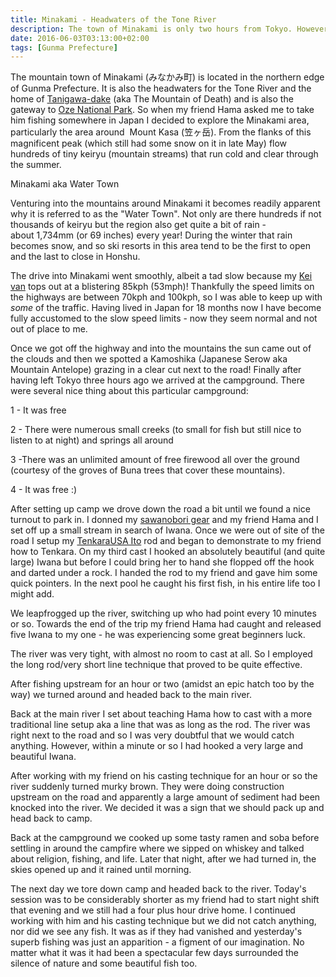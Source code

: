```yaml
---
title: Minakami - Headwaters of the Tone River
description: The town of Minakami is only two hours from Tokyo. However, it is a great destination for those looking to escape the madness of Tokyo & find some serenity...
date: 2016-06-03T03:13:00+02:00
tags: [Gunma Prefecture]
---
```

<div class="text-lg mt-2">
<p class="mb-2">The mountain town of Minakami (みなかみ町) is located in the northern edge of Gunma Prefecture. It is also the headwaters for the Tone River and the home of <a href="https://www.fallfishtenkara.com/tanigawadake/" target="_blank" rel="noopener noreferrer" class="text-red-500 hover:bg-red-500 hover:text-white">Tanigawa-dake</a> (aka The Mountain of Death) and is also the gateway to <a href="https://www.fallfishtenkara.com/oze-national-park/" target="_blank" rel="noopener noreferrer" class="text-red-500 hover:bg-red-500 hover:text-white">Oze National Park</a>. So when my friend Hama asked me to take him fishing somewhere in Japan I decided to explore the Minakami area, particularly the area around  Mount Kasa (笠ヶ岳). From the flanks of this magnificent peak (which still had some snow on it in late May) flow hundreds of tiny keiryu (mountain streams) that run cold and clear through the summer.</p>

<p class="mt-2 mb-2 font-semibold">Minakami aka Water Town</p>

<p class="mt-2 mb-2">Venturing into the mountains around Minakami it becomes readily apparent why it is referred to as the "Water Town". Not only are there hundreds if not thousands of keiryu but the region also get quite a bit of rain - about 1,734mm (or 69 inches) every year! During the winter that rain becomes snow, and so ski resorts in this area tend to be the first to open and the last to close in Honshu.</p>

<p class="mt-2 mb-2">The drive into Minakami went smoothly, albeit a tad slow because my <a href="https://www.fallfishtenkara.com/kei-cars/" target="_blank" rel="noopener noreferrer" class="text-red-500 hover:bg-red-500 hover:text-white">Kei van</a> tops out at a blistering 85kph (53mph)! Thankfully the speed limits on the highways are between 70kph and 100kph, so I was able to keep up with <em>some</em> of the traffic. Having lived in Japan for 18 months now I have become fully accustomed to the slow speed limits - now they seem normal and not out of place to me.</p>

<p class="mt-2 mb-2">Once we got off the highway and into the mountains the sun came out of the clouds and then we spotted a Kamoshika (Japanese Serow aka Mountain Antelope) grazing in a clear cut next to the road! Finally after having left Tokyo three hours ago we arrived at the campground. There were several nice thing about this particular campground:</p>

<p class="mt-2 mb-2">1 - It was free</p>
<p class="mt-2 mb-2">2 - There were numerous small creeks (to small for fish but still nice to listen to at night) and springs all around</p>
<p class="mt-2 mb-2">3 -There was an unlimited amount of free firewood all over the ground (courtesy of the groves of Buna trees that cover these mountains).</p>
<p class="mt-2 mb-2">4 - It was free :)</p>

<p class="mt-2 mb-2">After setting up camp we drove down the road a bit until we found a nice turnout to park in. I donned my <a href="https://www.fallfishtenkara.com/sawanobori-stream-climbing-shoes/" target="_blank" rel="noopener noreferrer" class="text-red-500 hover:bg-red-500 hover:text-white">sawanobori gear</a> and my friend Hama and I set off up a small stream in search of Iwana. Once we were out of site of the road I setup my <a href="https://www.fallfishtenkara.com/about/my-tenkara-rods/" target="_blank" rel="noopener noreferrer" class="text-red-500 hover:bg-red-500 hover:text-white">TenkaraUSA Ito</a> rod and began to demonstrate to my friend how to Tenkara. On my third cast I hooked an absolutely beautiful (and quite large) Iwana but before I could bring her to hand she flopped off the hook and darted under a rock. I handed the rod to my friend and gave him some quick pointers. In the next pool he caught his first fish, in his entire life too I might add.</p>

<p class="mt-2 mb-2">We leapfrogged up the river, switching up who had point every 10 minutes or so. Towards the end of the trip my friend Hama had caught and released five Iwana to my one - he was experiencing some great beginners luck.</p>

<p class="mt-2 mb-2">The river was very tight, with almost no room to cast at all. So I employed the long rod/very short line technique that proved to be quite effective.</p>

<p class="mt-2 mb-2">After fishing upstream for an hour or two (amidst an epic hatch too by the way) we turned around and headed back to the main river.</p>

<p class="mt-2 mb-2">Back at the main river I set about teaching Hama how to cast with a more traditional line setup aka a line that was as long as the rod. The river was right next to the road and so I was very doubtful that we would catch anything. However, within a minute or so I had hooked a very large and beautiful Iwana.</p>

<p class="mt-2 mb-2">After working with my friend on his casting technique for an hour or so the river suddenly turned murky brown. They were doing construction upstream on the road and apparently a large amount of sediment had been knocked into the river. We decided it was a sign that we should pack up and head back to camp.</p>

<p class="mt-2 mb-2">Back at the campground we cooked up some tasty ramen and soba before settling in around the campfire where we sipped on whiskey and talked about religion, fishing, and life. Later that night, after we had turned in, the skies opened up and it rained until morning.</p>

<p class="mt-2 mb-2">The next day we tore down camp and headed back to the river. Today's session was to be considerably shorter as my friend had to start night shift that evening and we still had a four plus hour drive home. I continued working with him and his casting technique but we did not catch anything, nor did we see any fish. It was as if they had vanished and yesterday's superb fishing was just an apparition - a figment of our imagination. No matter what it was it had been a spectacular few days surrounded the silence of nature and some beautiful fish too.</p>

<img class="w-8/12 rounded-lg shadow-lg mx-auto" src="" alt="" />
</div>